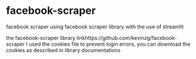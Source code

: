 # facebook-scraper
facebook scraper using facebook scraper library with the use of streamlit

the facebook-scraper library linkhttps://github.com/kevinzg/facebook-scraper
I used the cookies file to prevent login errors, you can download the cookies as described in library documentations
